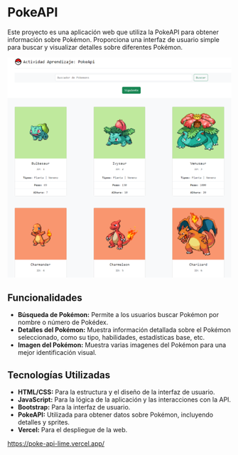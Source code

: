 # PokeAPI

Este proyecto es una aplicación web que utiliza la PokeAPI para obtener información sobre Pokémon. Proporciona una interfaz de usuario simple para buscar y visualizar detalles sobre diferentes Pokémon.

![imagen](imagenpokeapi.png)

## Funcionalidades

- **Búsqueda de Pokémon:** Permite a los usuarios buscar Pokémon por nombre o número de Pokédex.
- **Detalles del Pokémon:** Muestra información detallada sobre el Pokémon seleccionado, como su tipo, habilidades, estadísticas base, etc.
- **Imagen del Pokémon:** Muestra varias imagenes del Pokémon para una mejor identificación visual.

## Tecnologías Utilizadas

- **HTML/CSS:** Para la estructura y el diseño de la interfaz de usuario.
- **JavaScript:** Para la lógica de la aplicación y las interacciones con la API.
- **Bootstrap:** Para la interfaz de usuario. 
- **PokeAPI:** Utilizada para obtener datos sobre Pokémon, incluyendo detalles y sprites.
- **Vercel:** Para el despliegue de la web.


https://poke-api-lime.vercel.app/
